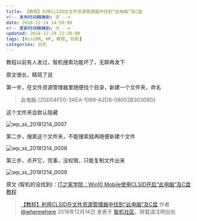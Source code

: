 ```yaml
---
title: 【教程】利用CLSID在文件资源管理器中找到“此电脑”及C盘
<!-- 发布时间精确到: 天 -->
date: 2018-12-14 14:50:00
<!-- 更新时间精确到: 分 -->
updated: 2018-12-29 22:30:00
tags: [Win10M, WP, 教程, 玩机]
categories: 玩机
---
```

教程以前有人发过，智机搜索功能坏了，无聊再发下

原文很长，精简了说

第一步，在文件资源管理器里随便找个目录，新建一个文件夹，命名

> 此电脑.{20D04FE0-3AEA-1069-A2D8-08002B30309D}

这个文件夹会默认隐藏

![wp_ss_20181214_0007](https://github.com/user-attachments/assets/cad7ac0e-1141-4e9a-8777-544b0f8c316a)

第二步，搜索这个文件夹，不能搜索就再随便新建个文件

![wp_ss_20181214_0008](https://github.com/user-attachments/assets/97d1bf19-b69f-435e-b3f8-25a5972bdb98)<!--more-->

第三步，点开它，完事，没权限，只能复制文件出来

![wp_ss_20181214_0009](https://github.com/user-attachments/assets/6b1316c8-d49a-4189-8d93-e1b47396dd87)

原文 (智机的没找到)：[IT之家学院：Win10 Mobile使用CLSID开启“此电脑”及C盘教程](https://www.ithome.com/0/313/835.htm)

> [【教程】利用CLSID在文件资源管理器中找到“此电脑”及C盘](https://bbs.wfun.com/thread-1019986-1-1.html) 作者 [@wherewhere](https://bbs.wfun.com/u/2850357) 2018年12月14日 发表于 [智机社区](https://bbs.wfun.com "WFun")，转载请注明出处
